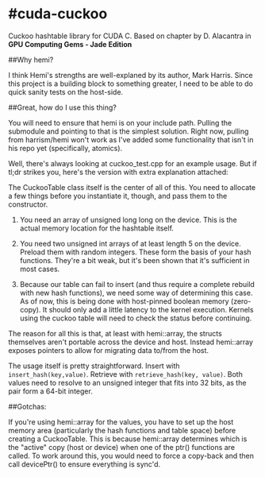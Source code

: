 #cuda-cuckoo
===========

Cuckoo hashtable library for CUDA C. Based on chapter by D. Alacantra in **GPU Computing Gems - Jade Edition**

##Why hemi? 

I think Hemi's strengths are well-explaned by its author, Mark Harris. Since this project is a building block to something greater, I need to be able to do quick sanity tests on the host-side. 

##Great, how do I use this thing?

You will need to ensure that hemi is on your include path. Pulling the submodule and pointing to that is the simplest solution. Right now, pulling from harrism/hemi won't work as I've added some functionality that isn't in his repo yet (specifically, atomics).

Well, there's always looking at cuckoo_test.cpp for an example usage. But if tl;dr strikes you, here's the version with extra explanation attached:

The CuckooTable class itself is the center of all of this. You need to allocate a few things before you instantiate it, though, and pass them to the constructor.

1. You need an array of unsigned long long on the device. This is the actual memory location for the hashtable itself. 

2. You need two unsigned int arrays of at least length 5 on the device. Preload them with random integers. These form the basis of your hash functions. They're a bit weak, but it's been shown that it's sufficient in most cases. 

3. Because our table can fail to insert (and thus require a complete rebuild with new hash functions), we need some way of determining this case. As of now, this is being done with host-pinned boolean memory (zero-copy). It should only add a little latency to the kernel execution. Kernels using the cuckoo table will need to check the status before continuing. 

The reason for all this is that, at least with hemi::array, the structs themselves aren't portable across the device and host. Instead hemi::array exposes pointers to allow for migrating data to/from the host.

The usage itself is pretty straightforward. Insert with `insert_hash(key,value)`. Retrieve with `retrieve_hash(key, value)`. Both values need to resolve to an unsigned integer that fits into 32 bits, as the pair form a 64-bit integer. 

##Gotchas: 

If you're using hemi::array for the values, you have to set up the host memory area (particularly the hash functions and table space) before creating a CuckooTable. This is because hemi::array determines which is the "active" copy (host or device) when one of the ptr() functions are called. To work around this, you would need to force a copy-back and then call devicePtr() to ensure everything is sync'd.
